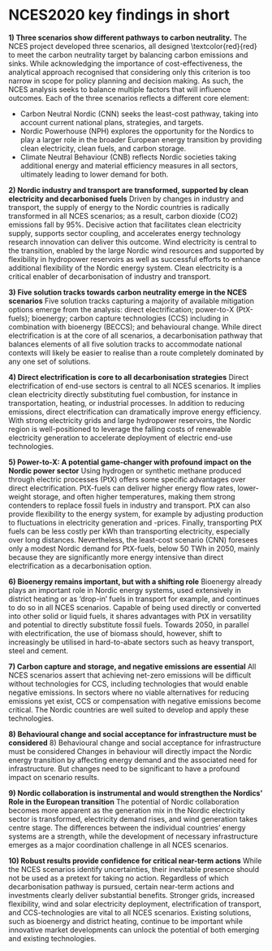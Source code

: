 # NCES2020 key findings in short

**1) Three scenarios show different pathways to carbon neutrality.** 
The NCES project developed three scenarios, all designed \textcolor{red}{red} to meet the carbon neutrality target by balancing carbon emissions and sinks. While acknowledging the importance of cost-effectiveness, the analytical approach recognised that considering only this criterion is too narrow in scope for policy planning and decision making. As such, the NCES analysis seeks to balance multiple factors that will influence outcomes. Each of the three scenarios reflects a different core element:
- Carbon Neutral Nordic (CNN) seeks the least-cost pathway, taking into account current national plans, strategies, and targets.
- Nordic Powerhouse (NPH) explores the opportunity for the Nordics to play a larger role in the broader European energy transition by providing clean electricity, clean fuels, and carbon storage.
- Climate Neutral Behaviour (CNB) reflects Nordic societies taking additional energy and material efficiency measures in all sectors, ultimately leading to lower demand for both.

**2) Nordic industry and transport are transformed, supported by clean electricity and decarbonised fuels**
Driven by changes in industry and transport, the supply of energy to the Nordic countries is radically transformed in all NCES scenarios; as a result, carbon dioxide (CO2) emissions fall by 95%. Decisive action that facilitates clean electricity supply, supports sector coupling, and accelerates energy technology research innovation can deliver this outcome. Wind electricity is central to the transition, enabled by the large Nordic wind resources and supported by flexibility in hydropower reservoirs as well as successful efforts to enhance additional flexibility of the Nordic energy system. Clean electricity is a critical enabler of decarbonisation of industry and transport.

**3) Five solution tracks towards carbon neutrality emerge in the NCES scenarios**
Five solution tracks capturing a majority of available mitigation options emerge from the analysis: direct electrification; power-to-X (PtX-fuels); bioenergy; carbon capture technologies (CCS) including in combination with bioenergy (BECCS); and behavioural change. While direct electrification is at the core of all scenarios, a decarbonisation pathway that balances elements of all five solution tracks to accommodate national contexts will likely be easier to realise than a route completely dominated by any one set of solutions.

**4) Direct electrification is core to all decarbonisation strategies**
Direct electrification of end-use sectors is central to all NCES scenarios. It implies clean electricity directly substituting fuel combustion, for instance in transportation, heating, or industrial processes. In addition to reducing emissions, direct electrification can dramatically improve energy efficiency. With strong electricity grids and large hydropower reservoirs, the Nordic region is well-positioned to leverage the falling costs of renewable electricity generation to accelerate deployment of electric end-use technologies.

**5) Power-to-X: A potential game-changer with profound impact on the Nordic power sector**
Using hydrogen or synthetic methane produced through electric processes (PtX) offers some specific advantages over direct electrification. PtX-fuels can deliver higher energy flow rates, lower-weight storage, and often higher temperatures, making them strong contenders to replace fossil fuels in industry and transport. PtX can also provide flexibility to the energy system, for example by adjusting production to fluctuations in electricity generation and -prices. Finally, transporting PtX fuels can be less costly per kWh than transporting electricity, especially over long distances. Nevertheless, the least-cost scenario (CNN) foresees only a modest Nordic demand for PtX-fuels, below 50 TWh in 2050, mainly because they are significantly more energy intensive than direct electrification as a decarbonisation option.

**6) Bioenergy remains important, but with a shifting role**
Bioenergy already plays an important role in Nordic energy systems, used extensively in district heating or as ‘drop-in’ fuels in transport for example, and continues to do so in all NCES scenarios. Capable of being used directly or converted into other solid or liquid fuels, it shares advantages with PtX in versatility and potential to directly substitute fossil fuels. Towards 2050, in parallel with electrification, the use of biomass should, however, shift to increasingly be utilised in hard-to-abate sectors such as heavy transport, steel and cement.

**7) Carbon capture and storage, and negative emissions are essential**
All NCES scenarios assert that achieving net-zero emissions will be difficult without technologies for CCS, including technologies that would enable negative emissions. In sectors where no viable alternatives for reducing emissions yet exist, CCS or compensation with negative emissions become critical. The Nordic countries are well suited to develop and apply these technologies.

**8) Behavioural change and social acceptance for infrastructure must be considered**
8) Behavioural change and social acceptance for infrastructure must be considered
Changes in behaviour will directly impact the Nordic energy transition by affecting energy demand and the associated need for infrastructure. But changes need to be significant to have a profound impact on scenario results.

**9) Nordic collaboration is instrumental and would strengthen the Nordics’ Role in the European transition**
The potential of Nordic collaboration becomes more apparent as the generation mix in the Nordic electricity sector is transformed, electricity demand rises, and wind generation takes centre stage. The differences between the individual countries’ energy systems are a strength, while the development of necessary infrastructure emerges as a major coordination challenge in all NCES scenarios.

**10) Robust results provide confidence for critical near-term actions**
While the NCES scenarios identify uncertainties, their inevitable presence should not be used as a pretext for taking no action. Regardless of which decarbonisation pathway is pursued, certain near-term actions and investments clearly deliver substantial benefits. Stronger grids, increased flexibility, wind and solar electricity deployment, electrification of transport, and CCS-technologies are vital to all NCES scenarios. Existing solutions, such as bioenergy and district heating, continue to be important while innovative market developments can unlock the potential of both emerging and existing technologies.